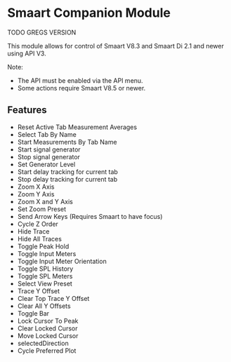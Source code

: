# Smaart Companion Module
TODO
GREGS VERSION

This module allows for control of Smaart V8.3 and Smaart Di 2.1 and newer using API V3.

Note:
- The API must be enabled via the API menu.
- Some actions require Smaart V8.5 or newer.

## Features
- Reset Active Tab Measurement Averages
- Select Tab By Name
- Start Measurements By Tab Name
- Start signal generator
- Stop signal generator
- Set Generator Level
- Start delay tracking for current tab
- Stop delay tracking for current tab
- Zoom X Axis
- Zoom Y Axis
- Zoom X and Y Axis
- Set Zoom Preset
- Send Arrow Keys (Requires Smaart to have focus)
- Cycle Z Order
- Hide Trace
- Hide All Traces
- Toggle Peak Hold
- Toggle Input Meters
- Toggle Input Meter Orientation
- Toggle SPL History
- Toggle SPL Meters
- Select View Preset
- Trace Y Offset
- Clear Top Trace Y Offset
- Clear All Y Offsets
- Toggle Bar
- Lock Cursor To Peak
- Clear Locked Cursor
- Move Locked Cursor
- selectedDirection
- Cycle Preferred Plot